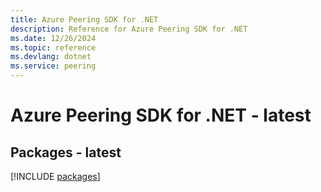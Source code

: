 ```yaml
---
title: Azure Peering SDK for .NET
description: Reference for Azure Peering SDK for .NET
ms.date: 12/26/2024
ms.topic: reference
ms.devlang: dotnet
ms.service: peering
---
```

# Azure Peering SDK for .NET - latest
## Packages - latest
[!INCLUDE [packages](peering-index.md)]